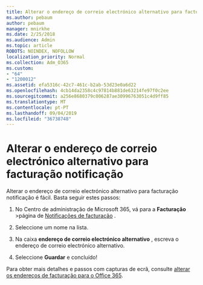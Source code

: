 ```yaml
---
title: Alterar o endereço de correio electrónico alternativo para facturação notificação
ms.author: pebaum
author: pebaum
manager: mnirkhe
ms.date: 2/25/2018
ms.audience: Admin
ms.topic: article
ROBOTS: NOINDEX, NOFOLLOW
localization_priority: Normal
ms.collection: Adm_O365
ms.custom:
- "64"
- "1200012"
ms.assetid: efa5316c-42c7-461c-b2ab-53d23e0a6d22
ms.openlocfilehash: 4cb14da2358c4c97814b881de63214fe97f0c2ee
ms.sourcegitcommit: a256e8680379c006287ae30996763051c4d9ff85
ms.translationtype: MT
ms.contentlocale: pt-PT
ms.lasthandoff: 09/04/2019
ms.locfileid: "36738748"
---
```

# <a name="change-the-alternate-email-address-for-billing-notification"></a>Alterar o endereço de correio electrónico alternativo para facturação notificação

Alterar o endereço de correio electrónico alternativo para facturação notificação é fácil. Basta seguir estes passos:
  
1. No Centro de administração de Microsoft 365, vá para a **Facturação** \>página de [Notificações de facturação](https://go.microsoft.com/fwlink/p/?linkid=853212) .  

2. Seleccione um nome na lista.

3. Na caixa **endereço de correio electrónico alternativo** , escreva o endereço de correio electrónico alternativo.

4. Seleccione **Guardar** e concluído!

Para obter mais detalhes e passos com capturas de ecrã, consulte [alterar os endereços de facturação para o Office 365](https://docs.microsoft.com/office365/admin/subscriptions-and-billing/change-your-billing-addresses).
  
